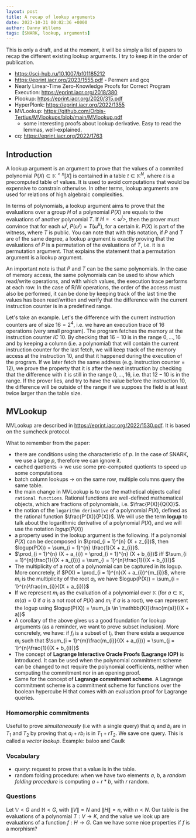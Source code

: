 ```yaml
---
layout: post
title: A recap of lookup arguments
date: 2023-10-31 00:02:36 +0000
author: Danny Willems
tags: [SNARK, lookup, arguments]
---
```


This is only a draft, and at the moment, it will be simply a list of papers to
recap the different existing lookup arguments. I try to keep it in the order of
publication.

- https://sci-hub.ru/10.1007/bf01185212
- https://eprint.iacr.org/2023/1555.pdf - Permem and gcq
- Nearly Linear-Time Zero-Knowledge Proofs for Correct Program Execution: https://eprint.iacr.org/2018/380
- Plookup: https://eprint.iacr.org/2020/315.pdf
- HyperPlonk: https://eprint.iacr.org/2022/1355
- MVLookup: https://github.com/Orbis-Tertius/MVlookups/blob/main/MVlookup.pdf
  - some interesting proofs about lookup derivative. Easy to read the lemmas, well-explained.
- cq: https://eprint.iacr.org/2022/1763


## Introduction

A lookup argument is an argument to prove that the values of a commited
polynomial $P(X) \in \mathbb{K}^{<n}[X]$ is contained in a table $t \in
\mathbb{K}^N$, where $t$ is a precomputed table of values. It is used to avoid
computations that would be expensive to constrain otherwise. In other terms,
lookup arguments are used for relations of high algebraic complexities.

In terms of polynomials, a lookup argument aims to prove that the evaluations
over a group $H$ of a polynomial $P(X)$ are equals to the evaluations of another
polynomial $T$. If $H = <\omega^{i}>$, then the prover must convince that for each $\omega^{j}$,
$P(\omega^{j}) = T(\omega^{k})$, for a certain $k$. $P(X)$ is part of the
witness, where $T$ is public. You can note that with this notation, if $P$ and
$T$ are of the same degree, a lookup argument is exactly proving that the evaluations of $P$ is a
permutation of the evaluations of $T$, i.e. it is a permutation argument. That
explains the statement that a permutation argument is a lookup argument.

An important note is that $P$ and $T$ can be the same polynomials. In the case
of memory access, the same polynomials can be used to show which read/write
operations, and with which values, the execution trace performs at each row. In the case of
R/W operations, the order of the access must also be performed, it can be done
by keeping track of the last time the values has been read/written and verify
that the difference with the current instruction counter is in a predefined range.

Let's take an example. Let's the difference with the current instruction counters
are of size $16 = 2^4$, i.e. we have an execution trace of 16 operations (very small program).
The program fetches the memory at the instruction counter $IC$ 10. By checking
that $16 - 10$ is in the range $0, ..., 16$ and by keeping a column (i.e. a
polynomial) that will contain the current instruction counter for the last
fetch, we will keep track of the memory access at the instruction $10$, and that
it happened during the execution of the program. If we later fetch the same
address (e.g. instruction counter = $12$), we prove the property that it is after
the next instruction by checking that the difference with it is still in the
range $0, ..., 16$, i.e. that $12 - 10$ is in the range. If the prover lies, and
try to have the value before the instruction 10, the difference will be outside
of the range if we suppoes the field is at least twice larger than the table
size.


## MVLookup

MVLookup are described in https://eprint.iacr.org/2022/1530.pdf.
It is based on the sumcheck protocol.

What to remember from the paper:
- there are conditions using the characteristic of $p$. In the case of SNARK, we
  use a large $p$, therefore we can ignore it.
- cached quotients -> we use some pre-computed quotients to speed up some computations
- batch column lookups -> on the same row, multiple columns query the same table.
- the main change in MVLookup is to use the mathetical objects called `rational functions`. Rational functions are well-defined mathematical objects, which are fractions of polynomials, i.e. $\frac{P(X)}{Q(X)}$.
- the notion of the `logarithm derivative` of a polynomial $P(X)$, defined as the rational function $\frac{P'(X)}{P(X)}$. We will use the term **logup** to talk about the logarithmic derivative of a polynomial $P(X)$, and we will use the notation $logup(P(X))$
- a property used in the lookup argument is the following. If a polynomial
  $P(X)$ can be decomposed in $\prod_{i = 1}^{n} (X + z_{i})$, then $logup(P(X))
  = \sum_{i = 1}^{n} \frac{1}{X + z_{i}}$.
- $\prod_{i = 1}^{n} (X + a_{i}) = \prod_{i = 1}^{n} (X + b_{i})$ iff $\sum_{i = 1}^{n}\frac{1}{(X + a_{i})} = \sum_{i = 1}^{n}\frac{1}{(X + b_{i})}$
- The multiplicity of a root of a polynomial can be captured in its logup. More
  concretely, if $P(X) = \prod_{i = 1}^{n}(X + a_{i})^{m_{i}}$, where $m_{i}$ is
  the multiplicity of the root $a_{i}$, we have $logup(P(X)) = \sum_{i =
  1}^{n}\frac{m_{i}}{(X + a_{i})}$
- If we represent $m_{i}$ as the evaluation of a polynomial over $\mathbb{K}$ (for
  $a \in \mathbb{K}$, $m(a) = 0$ if $a$ is a not root of $P(X)$ and $m_{i}$ if $a$ is a
  root), we can represent the logup using $logup(P(X)) = \sum_{a \in \mathbb{K}}\frac{m(a)}{(X + a)}$
- A corollary of the above gives us a good foundation for lookup arguments (as a reminder, we want to prove subset inclusion). More concretely, we have: if $f_{i}$ is a subset of $t_{j}$, then there exists a sequence $m_{i}$ such that $\sum_{i = 1}^{m}\frac{m_{i}}{(X + a_{i})} = \sum_{j = 1}^{n}\frac{1}{(X + b_{i})}$
- The concept of **Lagrange Interactive Oracle Proofs (Lagrange IOP)** is
  introduced. It can be used when the polynomial commitment scheme can be
  changed to not require the polynomial coefficients, neither when computing the
  commitment nor in an opening proof.
- Same for the concept of **Lagrange commitment scheme**. A Lagrange commitment scheme is a commitment scheme for functions over the boolean hypercube H that comes with an evaluation proof for Lagrange queries.

### Homomorphic commitments

Useful to prove *simultaneously* (i.e with a single query) that $a_{i}$ and
$b_{i}$ are in $T_{1}$ and $T_{2}$ by proving that $a_{i} + r b_{i}$ is in
$T_{1} + r T_{2}$. We save one query. This is called a *vector lookup*. Example:
baloo and Caulk

### Vocabulary

- query: request to prove that a value is in the table.
- random folding procedure: when we have two elements $a$, $b$, a *random
  folding procedure* is computing $a + r * b$, with $r$ random.

### Questions

Let $\mathbb{V} < G$ and $\mathbb{H} < G$, with $\|V\| = N$ and $\|H\| = n$, with $n < N$.
Our table is the evaluations of a polynomial $T: V \rightarrow K$, and the value
we look up are evaluations of a function $f: H \rightarrow G$.
Can we have some nice properties if $f$ is a morphism?
